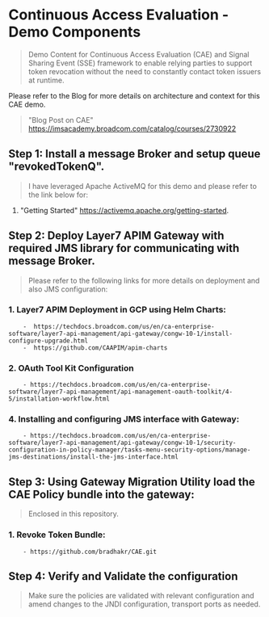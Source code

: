 # Continuous Access Evaluation - Demo Components

> Demo Content for Continuous Access Evaluation (CAE) and Signal Sharing Event (SSE) framework to enable relying parties to support token revocation without the need to constantly contact token issuers at runtime.

Please refer to the Blog for more details on architecture and context for this CAE demo. 
> "Blog Post on CAE" https://imsacademy.broadcom.com/catalog/courses/2730922

## Step 1: Install a message Broker and setup queue "revokedTokenQ".

  > I have leveraged Apache ActiveMQ for this demo and please refer to the link below for:
  
1. "Getting Started" https://activemq.apache.org/getting-started.

## Step 2: Deploy Layer7 APIM Gateway with required JMS library for communicating with message Broker.
  > Please refer to the following links for more details on deployment and also JMS configuration:

### 1. Layer7 APIM Deployment in GCP using Helm Charts: 
        -  https://techdocs.broadcom.com/us/en/ca-enterprise-software/layer7-api-management/api-gateway/congw-10-1/install-configure-upgrade.html
        -  https://github.com/CAAPIM/apim-charts
### 2. OAuth Tool Kit Configuration
        - https://techdocs.broadcom.com/us/en/ca-enterprise-software/layer7-api-management/api-management-oauth-toolkit/4-5/installation-workflow.html
### 4. Installing and configuring JMS interface with Gateway:
        - https://techdocs.broadcom.com/us/en/ca-enterprise-software/layer7-api-management/api-gateway/congw-10-1/security-configuration-in-policy-manager/tasks-menu-security-options/manage-jms-destinations/install-the-jms-interface.html

## Step 3: Using Gateway Migration Utility load the CAE Policy bundle into the gateway: 
  > Enclosed in this repository.
 
 ### 1. Revoke Token Bundle:
        - https://github.com/bradhakr/CAE.git
 
 ## Step 4: Verify and Validate the configuration
  > Make sure the policies are validated with relevant configuration and amend changes to the JNDI configuration, transport ports as needed. 
